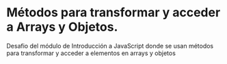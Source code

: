 # Métodos para transformar y acceder a Arrays y Objetos.
Desafio del módulo de Introducción a JavaScript donde se usan métodos para transformar y acceder a elementos en arrays y objetos
